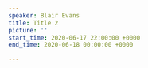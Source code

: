 ```yaml
---
speaker: Blair Evans
title: Title 2
picture: ''
start_time: 2020-06-17 22:00:00 +0000
end_time: 2020-06-18 00:00:00 +0000

---
```


